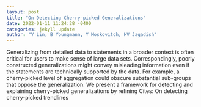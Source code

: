 ```yaml
--- 
layout: post 
title: "On Detecting Cherry-picked Generalizations" 
date: 2022-01-11 11:24:28 -0400 
categories: jekyll update 
author: "Y Lin, B Youngmann, Y Moskovitch, HV Jagadish" 
--- 
```

Generalizing from detailed data to statements in a broader context is often critical for users to make sense of large data sets. Correspondingly, poorly constructed generalizations might convey misleading information even if the statements are technically supported by the data. For example, a cherry-picked level of aggregation could obscure substantial sub-groups that oppose the generalization. We present a framework for detecting and explaining cherry-picked generalizations by refining Cites: On detecting cherry-picked trendlines
